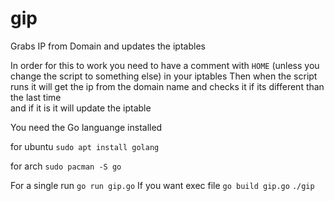 # gip
Grabs IP from Domain and updates the iptables

In order for this to work you need to have a comment with ``HOME`` (unless you change the script to something else) in your iptables
Then when the script runs it will get the ip from the domain name and checks it if its different than the last time  
and if it is it will update the iptable

You need the Go languange installed

for ubuntu 
``sudo apt install golang``

for arch 
``sudo pacman -S go``

For a single run ``go run gip.go``
If you want exec file 
``go build gip.go``
``./gip``
